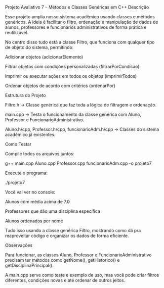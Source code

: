 Projeto Avaliativo 7 – Métodos e Classes Genéricas em C++
Descrição

Esse projeto amplia nosso sistema acadêmico usando classes e métodos genéricos. A ideia é facilitar o filtro, ordenação e manipulação de dados de alunos, professores e funcionários administrativos de forma prática e reutilizável.

No centro disso tudo está a classe Filtro<T>, que funciona com qualquer tipo de objeto do sistema, permitindo:

Adicionar objetos (adicionarElemento)

Filtrar objetos com condições personalizadas (filtrarPorCondicao)

Imprimir ou executar ações em todos os objetos (imprimirTodos)

Ordenar objetos de acordo com critérios (ordenarPor)

Estrutura do Projeto

Filtro.h → Classe genérica que faz toda a lógica de filtragem e ordenação.

main.cpp → Testa o funcionamento da classe genérica com Aluno, Professor e FuncionarioAdministrativo.

Aluno.h/cpp, Professor.h/cpp, funcionarioAdm.h/cpp → Classes do sistema acadêmico já existentes.

Como Testar

Compile todos os arquivos juntos:

g++ main.cpp Aluno.cpp Professor.cpp funcionarioAdm.cpp -o projeto7


Execute o programa:

./projeto7


Você vai ver no console:

Alunos com média acima de 7.0

Professores que dão uma disciplina específica

Alunos ordenados por nome

Tudo isso usando a classe genérica Filtro<T>, mostrando como dá pra reaproveitar código e organizar os dados de forma eficiente.

Observações

Para funcionar, as classes Aluno, Professor e FuncionarioAdministrativo precisam ter métodos como getNome(), getHistorico() e getDisciplinaPrincipal().

A main.cpp serve como teste e exemplo de uso, mas você pode criar filtros diferentes, condições novas e até ordenar de outros jeitos.